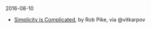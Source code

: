 2016-08-10
* [Simplicity is Complicated](https://www.youtube.com/watch?v=rFejpH_tAHM&app=desktop), by Rob Pike, via @vitkarpov
